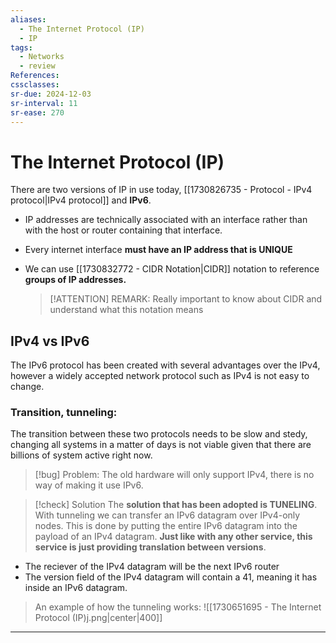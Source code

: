```yaml
---
aliases:
  - The Internet Protocol (IP)
  - IP
tags:
  - Networks
  - review
References: 
cssclasses:
sr-due: 2024-12-03
sr-interval: 11
sr-ease: 270
---
```

# The Internet Protocol (IP)
There are two versions of IP in use today, [[1730826735 - Protocol - IPv4 protocol|IPv4 protocol]] and **IPv6**. 

+ IP addresses are technically associated with an interface rather than with the host or router containing that interface.
+ Every internet interface **must have an IP address that is UNIQUE** 
+ We can use [[1730832772 - CIDR Notation|CIDR]] notation to reference **groups of IP addresses.**
  
  > [!ATTENTION] REMARK:
  > Really important to know about CIDR and understand what this notation means

## IPv4 vs IPv6
The IPv6 protocol has been created with  several advantages over the IPv4, however a widely accepted network protocol such as IPv4 is not easy to change. 
### Transition, tunneling:
The transition between these two protocols needs to be slow and stedy, changing all systems in a matter of days is not viable given that there are billions of system active right now. 

> [!bug] Problem: 
> The old hardware will only support IPv4, there is no way of making it use IPv6.  


> [!check] Solution
> The **solution that has been adopted is TUNELING**. With tunneling we can transfer an IPv6 datagram over IPv4-only nodes. 
> This is done by putting the entire IPv6 datagram into the payload of an IPv4 datagram. **Just like with any other service, this service is just providing translation between versions**.
+ The reciever of the IPv4 datagram will be the next IPv6 router
+ The version field of the IPv4 datagram will contain a 41, meaning it has inside an IPv6 datagram.

> An example of how the tunneling works:
	![[1730651695 - The Internet Protocol (IP)j.png|center|400]]
***